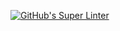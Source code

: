 [![GitHub's Super Linter](https://github.com/CarolynWP/Unit4-01-HTML-GuessMyNumber/workflows/GitHub's%20Super%20Linter/badge.svg)](https://github.com/CarolynWP/Unit4-01-HTML-GuessMyNumber)